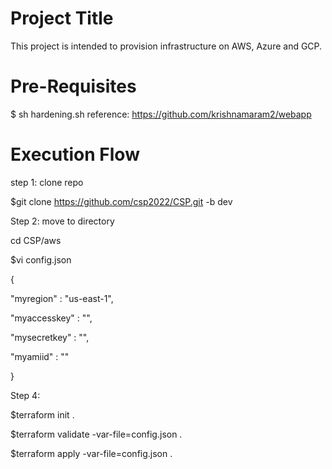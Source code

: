 Project Title
=====================
This project is intended to provision infrastructure on AWS, Azure and GCP.

Pre-Requisites
============================
$ sh hardening.sh reference: https://github.com/krishnamaram2/webapp


Execution Flow
=====================

step 1: clone repo

$git clone https://github.com/csp2022/CSP.git -b dev


Step 2: move to directory

cd CSP/aws

$vi config.json

{

"myregion" : "us-east-1",

"myaccesskey" : "",

"mysecretkey" : "",

"myamiid" : ""

}


Step 4:

$terraform init .

$terraform validate -var-file=config.json .

$terraform apply -var-file=config.json .
